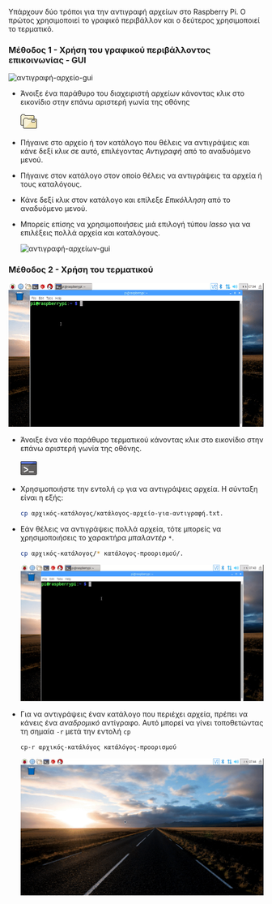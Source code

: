 Υπάρχουν δύο τρόποι για την αντιγραφή αρχείων στο Raspberry Pi. Ο πρώτος χρησιμοποιεί το γραφικό περιβάλλον και ο δεύτερος χρησιμοποιεί το τερματικό.

### Μέθοδος 1 - Χρήση του γραφικού περιβάλλοντος επικοινωνίας - GUI

![αντιγραφή-αρχείο-gui](images/copy-file-gui.gif)

- Άνοιξε ένα παράθυρο του διαχειριστή αρχείων κάνοντας κλικ στο εικονίδιο στην επάνω αριστερή γωνία της οθόνης

   ![διαχειριστής-αρχείων](images/file-manager.png)

- Πήγαινε στο αρχείο ή τον κατάλογο που θέλεις να αντιγράψεις και κάνε δεξί κλικ σε αυτό, επιλέγοντας *Αντιγραφή* από το αναδυόμενο μενού.
- Πήγαινε στον κατάλογο στον οποίο θέλεις να αντιγράψεις τα αρχεία ή τους καταλόγους.
- Κάνε δεξί κλικ στον κατάλογο και επίλεξε *Επικόλληση* από το αναδυόμενο μενού.
- Μπορείς επίσης να χρησιμοποιήσεις μιά επιλογή τύπου *lasso* για να επιλέξεις πολλά αρχεία και καταλόγους.

   ![αντιγραφή-αρχείων-gui](images/copy-files-gui.gif)


### Μέθοδος 2 - Χρήση του τερματικού

![αντιγραφή-αρχείο-cli](images/copy-file-cli.gif)

- Άνοιξε ένα νέο παράθυρο τερματικού κάνοντας κλικ στο εικονίδιο στην επάνω αριστερή γωνία της οθόνης.

   ![τερματικό](images/terminal.png)

- Χρησιμοποιήστε την εντολή `cp` για να αντιγράψεις αρχεία. Η σύνταξη είναι η εξής:

   ~~~bash
   cp αρχικός-κατάλογος/κατάλογος-αρχείο-για-αντιγραφή.txt.
   ~~~

- Εάν θέλεις να αντιγράψεις πολλά αρχεία, τότε μπορείς να χρησιμοποιήσεις το χαρακτήρα *μπαλαντέρ* `*`.

   ~~~bash
   cp αρχικός-κατάλογος/* κατάλογος-προορισμού/.
   ~~~

   ![αντιγραφή-αρχεία-cli](images/copy-files-cli.gif)

- Για να αντιγράψεις έναν κατάλογο που περιέχει αρχεία, πρέπει να κάνεις ένα *αναδρομικό* αντίγραφο. Αυτό μπορεί να γίνει τοποθετώντας τη σημαία `-r` μετά την εντολή `cp`

   ~~~bash
   cp-r αρχικός-κατάλόγος κατάλόγος-προορισμού
   ~~~

   ![αντιγραφή-κατάλογος-cli](images/copy-directory-cli.gif)

